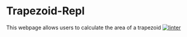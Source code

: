# Trapezoid-Repl
This webpage allows users to calculate the area of a trapezoid
[![linter](https://github.com/MiladRahall/Trapezoid-Repl/workflows/linter/badge.svg)](https://github.com/marketplace/actions/super-linter)
